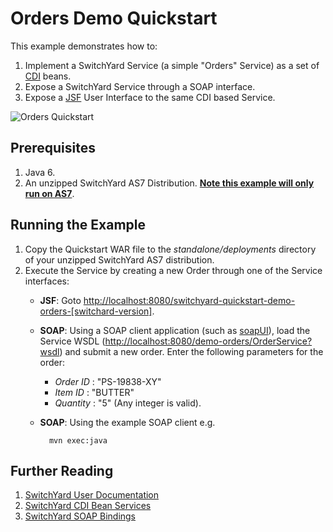# Orders Demo Quickstart

This example demonstrates how to:

1. Implement a SwitchYard Service (a simple "Orders" Service) as a set of [CDI](https://docs.jboss.org/author/display/SWITCHYARD/Bean+Services) beans.
2. Expose a SwitchYard Service through a SOAP interface.
3. Expose a [JSF](http://www.jboss.org/richfaces) User Interface to the same CDI based Service.

![Orders Quickstart](https://github.com/jboss-switchyard/quickstarts/raw/master/demos/orders/orders.jpg)


## Prerequisites

1. Java 6.
2. An unzipped SwitchYard AS7 Distribution.  <b><u>Note this example will only run on AS7</u></b>.

## Running the Example

1. Copy the Quickstart WAR file to the <i>standalone/deployments</i> directory of your unzipped SwitchYard AS7 distribution.
2. Execute the Service by creating a new Order through one of the Service interfaces:
    * <b>JSF</b>: Goto <http://localhost:8080/switchyard-quickstart-demo-orders-[switchard-version]>.
    * <b>SOAP</b>:  Using a SOAP client application (such as [soapUI](http://www.soapui.org)), load the Service WSDL (<http://localhost:8080/demo-orders/OrderService?wsdl>) and submit a new order. Enter the following parameters for the order:
       * <i>Order ID</i> : "PS-19838-XY"
       * <i>Item ID</i>  : "BUTTER"
       * <i>Quantity</i> : "5" (Any integer is valid).
    * <b>SOAP</b>:  Using the example SOAP client e.g.

            mvn exec:java




## Further Reading

1. [SwitchYard User Documentation](https://docs.jboss.org/author/display/SWITCHYARD/)
2. [SwitchYard CDI Bean Services](https://docs.jboss.org/author/display/SWITCHYARD/Bean)
3. [SwitchYard SOAP Bindings](https://docs.jboss.org/author/display/SWITCHYARD/SOAP)
